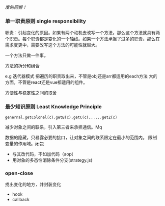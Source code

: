 *度的把握！*

### 单一职责原则 single responsibility

职责：引起变化的原因。如果有两个动机去改写一个方法，那么这个方法就具有两个职责。每个职责都是变化的一个轴线。如果一个方法承担了过多的职责，那么在需求变更中，需要改写这个方法的可能性就越大。

一个方法只做一件事。

方法的拆分和组合

e.g 迭代器模式 把遍历的职责取出来，不管是obj还是arr都适用的each方法
大的方面，不管是react还是vue都适用的组件。

方便性与稳定性之间的取舍

### 最少知识原则 Least Knowledge Principle

```
genernal.getColonel(c).getB(c).getC(c)......getZ(c)
```

减少对象之间的联系，引入第三者来承担通信。Mq

数据的隐藏，只暴露必要的接口，让对象之间的联系限定在最小的范围内。
限制变量的作用域。闭包

- 与其改代码，不如加代码（aop）
- 用对象的多态性消除条件分支(strategy.js)

### open-close 
找出变化的地方，并封装变化
- hook
- callback



